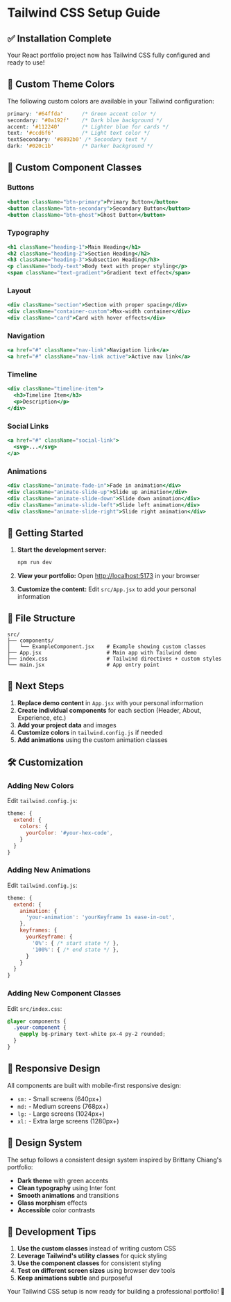 # Tailwind CSS Setup Guide

## ✅ Installation Complete

Your React portfolio project now has Tailwind CSS fully configured and ready to use!

## 🎨 Custom Theme Colors

The following custom colors are available in your Tailwind configuration:

```css
primary: '#64ffda'      /* Green accent color */
secondary: '#0a192f'    /* Dark blue background */
accent: '#112240'       /* Lighter blue for cards */
text: '#ccd6f6'         /* Light text color */
textSecondary: '#8892b0' /* Secondary text */
dark: '#020c1b'         /* Darker background */
```

## 🧩 Custom Component Classes

### Buttons
```jsx
<button className="btn-primary">Primary Button</button>
<button className="btn-secondary">Secondary Button</button>
<button className="btn-ghost">Ghost Button</button>
```

### Typography
```jsx
<h1 className="heading-1">Main Heading</h1>
<h2 className="heading-2">Section Heading</h2>
<h3 className="heading-3">Subsection Heading</h3>
<p className="body-text">Body text with proper styling</p>
<span className="text-gradient">Gradient text effect</span>
```

### Layout
```jsx
<div className="section">Section with proper spacing</div>
<div className="container-custom">Max-width container</div>
<div className="card">Card with hover effects</div>
```

### Navigation
```jsx
<a href="#" className="nav-link">Navigation link</a>
<a href="#" className="nav-link active">Active nav link</a>
```

### Timeline
```jsx
<div className="timeline-item">
  <h3>Timeline Item</h3>
  <p>Description</p>
</div>
```

### Social Links
```jsx
<a href="#" className="social-link">
  <svg>...</svg>
</a>
```

### Animations
```jsx
<div className="animate-fade-in">Fade in animation</div>
<div className="animate-slide-up">Slide up animation</div>
<div className="animate-slide-down">Slide down animation</div>
<div className="animate-slide-left">Slide left animation</div>
<div className="animate-slide-right">Slide right animation</div>
```

## 🚀 Getting Started

1. **Start the development server:**
   ```bash
   npm run dev
   ```

2. **View your portfolio:**
   Open [http://localhost:5173](http://localhost:5173) in your browser

3. **Customize the content:**
   Edit `src/App.jsx` to add your personal information

## 📁 File Structure

```
src/
├── components/
│   └── ExampleComponent.jsx    # Example showing custom classes
├── App.jsx                     # Main app with Tailwind demo
├── index.css                   # Tailwind directives + custom styles
└── main.jsx                    # App entry point
```

## 🎯 Next Steps

1. **Replace demo content** in `App.jsx` with your personal information
2. **Create individual components** for each section (Header, About, Experience, etc.)
3. **Add your project data** and images
4. **Customize colors** in `tailwind.config.js` if needed
5. **Add animations** using the custom animation classes

## 🛠️ Customization

### Adding New Colors
Edit `tailwind.config.js`:
```javascript
theme: {
  extend: {
    colors: {
      yourColor: '#your-hex-code',
    }
  }
}
```

### Adding New Animations
Edit `tailwind.config.js`:
```javascript
theme: {
  extend: {
    animation: {
      'your-animation': 'yourKeyframe 1s ease-in-out',
    },
    keyframes: {
      yourKeyframe: {
        '0%': { /* start state */ },
        '100%': { /* end state */ },
      }
    }
  }
}
```

### Adding New Component Classes
Edit `src/index.css`:
```css
@layer components {
  .your-component {
    @apply bg-primary text-white px-4 py-2 rounded;
  }
}
```

## 📱 Responsive Design

All components are built with mobile-first responsive design:
- `sm:` - Small screens (640px+)
- `md:` - Medium screens (768px+)
- `lg:` - Large screens (1024px+)
- `xl:` - Extra large screens (1280px+)

## 🎨 Design System

The setup follows a consistent design system inspired by Brittany Chiang's portfolio:
- **Dark theme** with green accents
- **Clean typography** using Inter font
- **Smooth animations** and transitions
- **Glass morphism** effects
- **Accessible** color contrasts

## 🔧 Development Tips

1. **Use the custom classes** instead of writing custom CSS
2. **Leverage Tailwind's utility classes** for quick styling
3. **Use the component classes** for consistent styling
4. **Test on different screen sizes** using browser dev tools
5. **Keep animations subtle** and purposeful

Your Tailwind CSS setup is now ready for building a professional portfolio! 🎉
